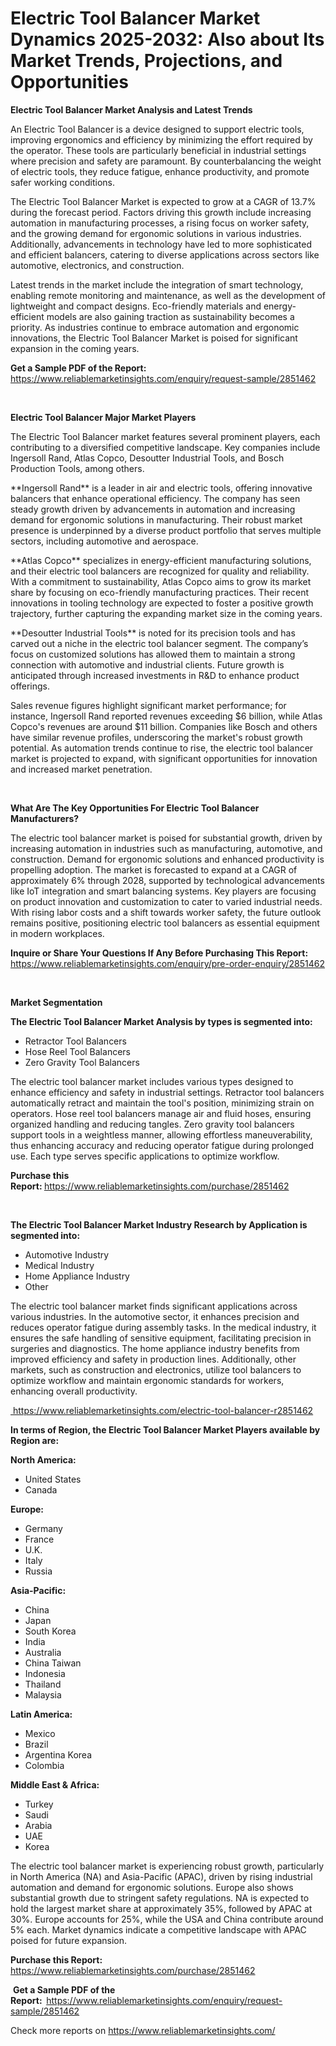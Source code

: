 <p><h1>Electric Tool Balancer Market Dynamics 2025-2032: Also about Its Market Trends, Projections, and Opportunities</h1></p><p><strong>Electric Tool Balancer Market Analysis and Latest Trends</strong></p>
<p><p>An Electric Tool Balancer is a device designed to support electric tools, improving ergonomics and efficiency by minimizing the effort required by the operator. These tools are particularly beneficial in industrial settings where precision and safety are paramount. By counterbalancing the weight of electric tools, they reduce fatigue, enhance productivity, and promote safer working conditions.</p><p>The Electric Tool Balancer Market is expected to grow at a CAGR of 13.7% during the forecast period. Factors driving this growth include increasing automation in manufacturing processes, a rising focus on worker safety, and the growing demand for ergonomic solutions in various industries. Additionally, advancements in technology have led to more sophisticated and efficient balancers, catering to diverse applications across sectors like automotive, electronics, and construction.</p><p>Latest trends in the market include the integration of smart technology, enabling remote monitoring and maintenance, as well as the development of lightweight and compact designs. Eco-friendly materials and energy-efficient models are also gaining traction as sustainability becomes a priority. As industries continue to embrace automation and ergonomic innovations, the Electric Tool Balancer Market is poised for significant expansion in the coming years.</p></p>
<p><strong>Get a Sample PDF of the Report:&nbsp;</strong> <a href="https://www.reliablemarketinsights.com/enquiry/request-sample/2851462?utm_campaign=2631&utm_medium=2&utm_source=Github&utm_content=ia&utm_term=11032025&utm_id=electric-tool-balancer">https://www.reliablemarketinsights.com/enquiry/request-sample/2851462</a></p>
<p>&nbsp;</p>
<p><strong>Electric Tool Balancer Major Market Players</strong></p>
<p><p>The Electric Tool Balancer market features several prominent players, each contributing to a diversified competitive landscape. Key companies include Ingersoll Rand, Atlas Copco, Desoutter Industrial Tools, and Bosch Production Tools, among others.</p><p>**Ingersoll Rand** is a leader in air and electric tools, offering innovative balancers that enhance operational efficiency. The company has seen steady growth driven by advancements in automation and increasing demand for ergonomic solutions in manufacturing. Their robust market presence is underpinned by a diverse product portfolio that serves multiple sectors, including automotive and aerospace.</p><p>**Atlas Copco** specializes in energy-efficient manufacturing solutions, and their electric tool balancers are recognized for quality and reliability. With a commitment to sustainability, Atlas Copco aims to grow its market share by focusing on eco-friendly manufacturing practices. Their recent innovations in tooling technology are expected to foster a positive growth trajectory, further capturing the expanding market size in the coming years.</p><p>**Desoutter Industrial Tools** is noted for its precision tools and has carved out a niche in the electric tool balancer segment. The company’s focus on customized solutions has allowed them to maintain a strong connection with automotive and industrial clients. Future growth is anticipated through increased investments in R&D to enhance product offerings.</p><p>Sales revenue figures highlight significant market performance; for instance, Ingersoll Rand reported revenues exceeding $6 billion, while Atlas Copco's revenues are around $11 billion. Companies like Bosch and others have similar revenue profiles, underscoring the market's robust growth potential. As automation trends continue to rise, the electric tool balancer market is projected to expand, with significant opportunities for innovation and increased market penetration.</p></p>
<p>&nbsp;</p>
<p><strong>What Are The Key Opportunities For Electric Tool Balancer Manufacturers?</strong></p>
<p><p>The electric tool balancer market is poised for substantial growth, driven by increasing automation in industries such as manufacturing, automotive, and construction. Demand for ergonomic solutions and enhanced productivity is propelling adoption. The market is forecasted to expand at a CAGR of approximately 6% through 2028, supported by technological advancements like IoT integration and smart balancing systems. Key players are focusing on product innovation and customization to cater to varied industrial needs. With rising labor costs and a shift towards worker safety, the future outlook remains positive, positioning electric tool balancers as essential equipment in modern workplaces.</p></p>
<p><strong>Inquire or Share Your Questions If Any Before Purchasing This Report:</strong> <a href="https://www.reliablemarketinsights.com/enquiry/pre-order-enquiry/2851462?utm_campaign=2631&utm_medium=2&utm_source=Github&utm_content=ia&utm_term=11032025&utm_id=electric-tool-balancer">https://www.reliablemarketinsights.com/enquiry/pre-order-enquiry/2851462</a></p>
<p>&nbsp;</p>
<p><strong>Market Segmentation</strong></p>
<p><strong>The Electric Tool Balancer Market Analysis by types is segmented into:</strong></p>
<p><ul><li>Retractor Tool Balancers</li><li>Hose Reel Tool Balancers</li><li>Zero Gravity Tool Balancers</li></ul></p>
<p><p>The electric tool balancer market includes various types designed to enhance efficiency and safety in industrial settings. Retractor tool balancers automatically retract and maintain the tool's position, minimizing strain on operators. Hose reel tool balancers manage air and fluid hoses, ensuring organized handling and reducing tangles. Zero gravity tool balancers support tools in a weightless manner, allowing effortless maneuverability, thus enhancing accuracy and reducing operator fatigue during prolonged use. Each type serves specific applications to optimize workflow.</p></p>
<p><strong>Purchase this Report:&nbsp;</strong><a href="https://www.reliablemarketinsights.com/purchase/2851462?utm_campaign=2631&utm_medium=2&utm_source=Github&utm_content=ia&utm_term=11032025&utm_id=electric-tool-balancer">https://www.reliablemarketinsights.com/purchase/2851462</a></p>
<p>&nbsp;</p>
<p><strong>The Electric Tool Balancer Market Industry Research by Application is segmented into:</strong></p>
<p><ul><li>Automotive Industry</li><li>Medical Industry</li><li>Home Appliance Industry</li><li>Other</li></ul></p>
<p><p>The electric tool balancer market finds significant applications across various industries. In the automotive sector, it enhances precision and reduces operator fatigue during assembly tasks. In the medical industry, it ensures the safe handling of sensitive equipment, facilitating precision in surgeries and diagnostics. The home appliance industry benefits from improved efficiency and safety in production lines. Additionally, other markets, such as construction and electronics, utilize tool balancers to optimize workflow and maintain ergonomic standards for workers, enhancing overall productivity.</p></p>
<p><a href="https://www.reliablemarketinsights.com/electric-tool-balancer-r2851462?utm_campaign=2631&utm_medium=2&utm_source=Github&utm_content=ia&utm_term=11032025&utm_id=electric-tool-balancer">&nbsp;https://www.reliablemarketinsights.com/electric-tool-balancer-r2851462</a></p>
<p><strong>In terms of Region, the Electric Tool Balancer Market Players available by Region are:</strong></p>
<p>
    <p> <strong> North America: </strong>
        <ul>
            <li>United States</li>
            <li>Canada</li>
        </ul>
        </p> 
    <p> <strong> Europe: </strong>
        <ul>
            <li>Germany</li>
            <li>France</li>
            <li>U.K.</li>
            <li>Italy</li>
            <li>Russia</li>
        </ul>
        </p> 
    <p> <strong> Asia-Pacific: </strong>
        <ul>
            <li>China</li>
            <li>Japan</li>
            <li>South Korea</li>
            <li>India</li>
            <li>Australia</li>
            <li>China Taiwan</li>
            <li>Indonesia</li>
            <li>Thailand</li>
            <li>Malaysia</li>
        </ul>
        </p> 
    <p> <strong> Latin America: </strong>
        <ul>
            <li>Mexico</li>
            <li>Brazil</li>
            <li>Argentina Korea</li>
            <li>Colombia</li>
        </ul>
        </p> 
    <p> <strong> Middle East & Africa: </strong>
        <ul>
            <li>Turkey</li>
            <li>Saudi</li>
            <li>Arabia</li>
            <li>UAE</li>
            <li>Korea</li>
        </ul>
    </p>
    </p>
<p><p>The electric tool balancer market is experiencing robust growth, particularly in North America (NA) and Asia-Pacific (APAC), driven by rising industrial automation and demand for ergonomic solutions. Europe also shows substantial growth due to stringent safety regulations. NA is expected to hold the largest market share at approximately 35%, followed by APAC at 30%. Europe accounts for 25%, while the USA and China contribute around 5% each. Market dynamics indicate a competitive landscape with APAC poised for future expansion.</p></p>
<p><strong>Purchase this Report: </strong><a href="https://www.reliablemarketinsights.com/purchase/2851462?utm_campaign=2631&utm_medium=2&utm_source=Github&utm_content=ia&utm_term=11032025&utm_id=electric-tool-balancer">https://www.reliablemarketinsights.com/purchase/2851462</a></p>
<p>&nbsp;<strong>Get a Sample PDF of the Report:&nbsp;&nbsp;</strong><a href="https://www.reliablemarketinsights.com/enquiry/request-sample/2851462?utm_campaign=2631&utm_medium=2&utm_source=Github&utm_content=ia&utm_term=11032025&utm_id=electric-tool-balancer">https://www.reliablemarketinsights.com/enquiry/request-sample/2851462</a></p>
<p><strong></strong></p>
<p>Check more reports on <a href="https://www.reliablemarketinsights.com/?utm_campaign=2631&utm_medium=2&utm_source=Github&utm_content=ia&utm_term=11032025&utm_id=electric-tool-balancer">https://www.reliablemarketinsights.com/</a></p>